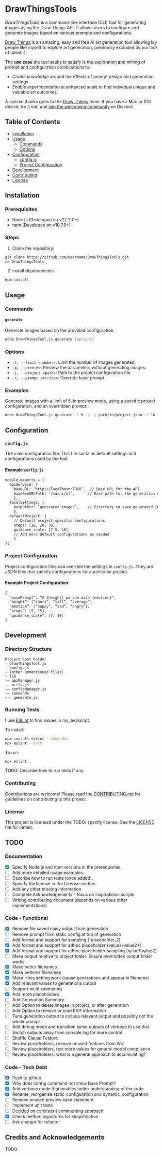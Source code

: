# DrawThingsTools

*DrawThingsTools* is a command-line interface (CLI) tool for generating images using the Draw Things API. It allows users to configure and generate images based on various prompts and configurations.

[Draw Things](https://drawthings.ai) is an amazing, easy and free AI art generation tool allowing lay people like myself to explore art generation, previously excluded by our lack of talent :). 

The **use case** the tool seeks to satisfy is the exploration and mining of prompt and configuration combinations to:
- *Create knowledge* around the effects of prompt design and generation settings
- *Enable experimentation* at enhanced scale to find individual unique and valuable art outcomes. 

A special thanks goes to the [Draw Things](https://drawthings.ai) team. If you have a Mac or IOS device, try it out, and [join the welcoming community](https://discord.gg/5gcBeGU58f) on Discord. 

## Table of Contents

- [Installation](#installation)
- [Usage](#usage)
  - [Commands](#commands)
  - [Options](#options)
- [Configuration](#configuration)
  - [config.js](#configjs)
  - [Project Configuration](#project-configuration)
- [Development](#development)
- [Contributing](#contributing)
- [License](#license)

## Installation

### Prerequisites

- Node.js (Developed on v22.2.0+)
- npm (Developed on v10.7.0+)

### Steps

1. Clone the repository:

 ```sh
git clone https://github.com/username/DrawThingsTools.git
cd DrawThingsTools
 ```

2. Install dependencies:

 ```sh
npm install
 ```

## Usage

### Commands

#### `generate`

Generate images based on the provided configuration.

```sh
node DrawThingsTool.js generate [options]
```

### Options

- `-l, --limit <number>`: Limit the number of images generated.
- `-p, --preview`: Preview the parameters without generating images.
- `-j, --project <path>`: Path to the project configuration file.
- `-r, --prompt <string>`: Override base prompt.

### Examples

Generate images with a limit of 5, in preview mode, using a specific project configuration, and an overridden prompt:

```sh
node DrawThingsTool.js generate -l 5 -p -j path/to/project.json -r “A {height} person”
```

## Configuration

### `config.js`

The main configuration file. This file contains default settings and configurations used by the tool.

#### Example `config.js`

```sh
module.exports = {
  apiService: {
    baseURL: ‘http://localhost:7860’,  // Base URL for the API
    baseGenURLPath: ‘/sdapi/v1’,      // Base path for the generation endpoint
    },
  localSettings: {
    outputDir: ‘generated_images’,    // Directory to save generated images
    },
  defaultProject: {
    // Default project-specific configurations
    steps: [10, 20, 30],
    guidance_scale: [7.5, 10],
    // Add more default configurations as needed
    }
};
```

### Project Configuration

Project configuration files can override the settings in `config.js`. They are JSON files that specify configurations for a particular project.

#### Example Project Configuration

```sh
{
  “basePrompt”: “A {height} person with {emotion}”,
  “height”: [“short”, “tall”, “average”],
  “emotion”: [“happy”, “sad”, “angry”],
  “steps”: [5, 15],
  “guidance_scale”: [7, 10]
}
```

## Development

### Directory Structure

```
Project Root Folder
- DrawThingsTool.js
- config.js
- (other unmentioned files)
- lib
-– apiManager.js
-– utils.js
-– configManager.js
-– commands
—-- generate.js
```

### Running Tests

I use [ESLint](https://eslint.org) to find issues in my javascript.

To install:

```sh
npm install eslint --save-dev
npx eslint --init
```

To run: 

```sh
npx eslint .
```


TODO: Describe how to run tests if any.

### Contributing

Contributions are welcome! Please read the [CONTRIBUTING.md](CONTRIBUTING.md) for guidelines on contributing to this project.

### License

This project is licensed under the TODO: specify license. See the [LICENSE](LICENSE) file for details.

## TODO

### Documentation
- [x] Specify Node.js and npm versions in the prerequisites.
- [ ] Add more detailed usage examples.
- [ ] Describe how to run tests (once added).
- [ ] Specify the license in the License section.
- [ ] Add any other missing information.  
- [ ] Complete Acknowledgements - focus on inspirational scripts
- [ ] Writing contributing document (depends on various other implementations)

### Code - Functional
- [x] Remove file saved noisy output from generation
- [ ] Remove prompt from static config at top of generation
- [ ] Add format and support for sampling {|placeholder_2}
- [x] Add format and support for adhoc placeholder {value1+value2+}
- [x] Add format and support for adhoc placeholder sampling {value1|value2}
- [ ] Make output relative to project folder. Ensure overridden output folder works
- [x] Make better filenames
- [x] Make betterer filenames
- [x] Make Hires setting work (cause generations and appear in filename)
- [x] Add relevant values to generations output
- [ ] Support multi-prompting
- [x] Add more placeholders
- [ ] Add Generation Summary
- [ ] Add Option to delete images in project, or after generation
- [ ] Add Option to remove or read EXIF information
- [ ] Tune generation output to include relevant output and possibly not the whole prompt
- [ ] Add debug mode and transition some outputs of verbose to use that
- [ ] Switch outputs away from console.log for more control
- [ ] Shuffle Clause Feature
- [ ] Review placeholders, remove unused features from Wiz
- [ ] Review placeholders, test more values for general model compliance
- [ ] Review placeholders: what is a general approach to accumulating?

### Code - Tech Debt
- [x] Push to github 
- [x] Why does config command not show Base Prompt?
- [x] Add verbose mode that enables better understanding of the code
- [x] Rename, reorganise static_configuration and dynamic_configuration
- [ ] Remove unused preview case statement  
- [ ] Implement unit tests
- [ ] Decided on consistent commenting approach
- [x] Check method signatures for simplification
- [ ] Ask chatgpt for refactor  

## Credits and Acknowledgements

TODO